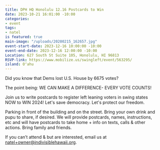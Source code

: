 ```yaml
---
title: DPH HQ Honolulu 12.16 Postcards to Win
date: 2023-10-21 16:01:00 -10:00
categories:
- event
tags:
- natel
is featured: true
main-image: "/uploads/20200215_162657.jpg"
event-start-date: 2023-12-16 10:00:00 -10:00
event-end-date: 2023-12-16 12:00:00 -10:00
Location: 627 South St Suite 105, Honolulu, HI 96813
RSVP-link: https://www.mobilize.us/swingleft/event/563295/
island: Oʻahu
---
```


Did you know that Dems lost U.S. House by 6675 votes?  

The point being: WE CAN MAKE A DIFFERENCE- EVERY VOTE COUNTS!

Join us to write postcards to register left leaning voters in swing states NOW to WIN 2024!  Let's save democracy.  Let's protect our freedom.

Parking in front of the building and on the street.  Bring your own drink and pupu to share, if desired. We will provide postcards, names, instructions, etc  and will have postcards to take home + info on texts, calls & other actions. Bring family and friends.

If you can’t attend & but are interested, email us at natel+owner@indivisiblehawaii.org.